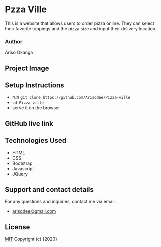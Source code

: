 # Pzza Ville
This is a website that allows users to order pizza online. They can select their favorite toppings and the pizza size and input their delivery location.
### Author
Ariso Okanga

## Project Image

## Setup Instructions
- run `git clone https://github.com/Arisodee/Pizza-ville`
- `cd Pizza-ville`
- serve it on the browser
## GitHub live link

## Technologies Used
* HTML
* CSS
* Bootstrap
* Javascript
* JQuery
## Support and contact details
For any questions and inquiries, contact me via email:
* arisodee@gmail.com
## License
[MIT](https://choosealicense.com/licenses/mit/)
Copyright (c) {2020}